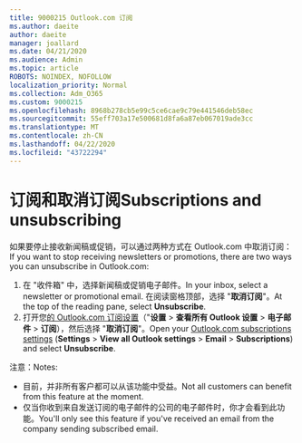 ```yaml
---
title: 9000215 Outlook.com 订阅
ms.author: daeite
author: daeite
manager: joallard
ms.date: 04/21/2020
ms.audience: Admin
ms.topic: article
ROBOTS: NOINDEX, NOFOLLOW
localization_priority: Normal
ms.collection: Adm_O365
ms.custom: 9000215
ms.openlocfilehash: 8968b278cb5e99c5ce6cae9c79e441546deb58ec
ms.sourcegitcommit: 55eff703a17e500681d8fa6a87eb067019ade3cc
ms.translationtype: MT
ms.contentlocale: zh-CN
ms.lasthandoff: 04/22/2020
ms.locfileid: "43722294"
---
```

# <a name="subscriptions-and-unsubscribing"></a><span data-ttu-id="84fd0-102">订阅和取消订阅</span><span class="sxs-lookup"><span data-stu-id="84fd0-102">Subscriptions and unsubscribing</span></span>

<span data-ttu-id="84fd0-103">如果要停止接收新闻稿或促销，可以通过两种方式在 Outlook.com 中取消订阅：</span><span class="sxs-lookup"><span data-stu-id="84fd0-103">If you want to stop receiving newsletters or promotions, there are two ways you can unsubscribe in Outlook.com:</span></span>

1. <span data-ttu-id="84fd0-104">在 "收件箱" 中，选择新闻稿或促销电子邮件。</span><span class="sxs-lookup"><span data-stu-id="84fd0-104">In your inbox, select a newsletter or promotional email.</span></span> <span data-ttu-id="84fd0-105">在阅读窗格顶部，选择 "**取消订阅**"。</span><span class="sxs-lookup"><span data-stu-id="84fd0-105">At the top of the reading pane, select **Unsubscribe**.</span></span>
2. <span data-ttu-id="84fd0-106">打开您[的 Outlook.com 订阅设置](https://outlook.live.com/mail/options/mail/brandsSubscriptions)（"**设置** > **查看所有 Outlook 设置** > **电子邮件** > **订阅**），然后选择 "**取消订阅**"。</span><span class="sxs-lookup"><span data-stu-id="84fd0-106">Open your [Outlook.com subscriptions settings](https://outlook.live.com/mail/options/mail/brandsSubscriptions) (**Settings** > **View all Outlook settings** > **Email** > **Subscriptions**) and select **Unsubscribe**.</span></span>

<span data-ttu-id="84fd0-107">注意：</span><span class="sxs-lookup"><span data-stu-id="84fd0-107">Notes:</span></span>

- <span data-ttu-id="84fd0-108">目前，并非所有客户都可以从该功能中受益。</span><span class="sxs-lookup"><span data-stu-id="84fd0-108">Not all customers can benefit from this feature at the moment.</span></span>
- <span data-ttu-id="84fd0-109">仅当你收到来自发送订阅的电子邮件的公司的电子邮件时，你才会看到此功能。</span><span class="sxs-lookup"><span data-stu-id="84fd0-109">You'll only see this feature if you've received an email from the company sending subscribed email.</span></span>